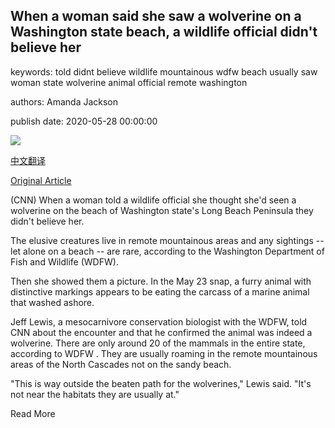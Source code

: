 ## When a woman said she saw a wolverine on a Washington state beach, a wildlife official didn't believe her

keywords: told didnt believe wildlife mountainous wdfw beach usually saw woman state wolverine animal official remote washington

authors: Amanda Jackson

publish date: 2020-05-28 00:00:00

![](https://cdn.cnn.com/cnnnext/dam/assets/200527222337-01-wolverine-in-washington-super-tease.jpg)

[中文翻译](When%20a%20woman%20said%20she%20saw%20a%20wolverine%20on%20a%20Washington%20state%20beach%2C%20a%20wildlife%20official%20didn%27t%20believe%20her_zh.md)

[Original Article](https://edition.cnn.com/2020/05/28/us/wolverine-spotting-washington-trnd/index.html)

(CNN) When a woman told a wildlife official she thought she'd seen a wolverine on the beach of Washington state's Long Beach Peninsula they didn't believe her.

The elusive creatures live in remote mountainous areas and any sightings -- let alone on a beach -- are rare, according to the Washington Department of Fish and Wildlife (WDFW).

Then she showed them a picture. In the May 23 snap, a furry animal with distinctive markings appears to be eating the carcass of a marine animal that washed ashore.

Jeff Lewis, a mesocarnivore conservation biologist with the WDFW, told CNN about the encounter and that he confirmed the animal was indeed a wolverine. There are only around 20 of the mammals in the entire state, according to WDFW . They are usually roaming in the remote mountainous areas of the North Cascades not on the sandy beach.

"This is way outside the beaten path for the wolverines," Lewis said. "It's not near the habitats they are usually at."

Read More